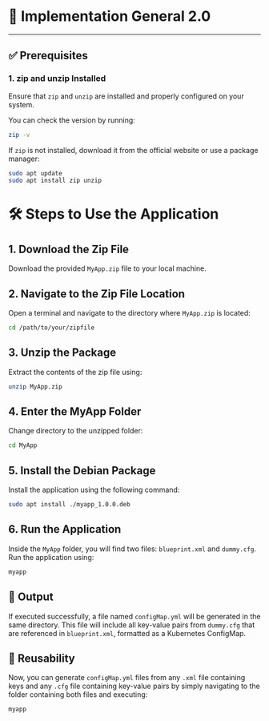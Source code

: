 # 📘 Implementation General 2.0

---

## ✅ Prerequisites

### 1. zip and unzip Installed  
Ensure that `zip` and `unzip` are installed and properly configured on your system.

You can check the version by running:

```bash
zip -v
```

If `zip` is not installed, download it from the official website or use a package manager:

```bash
sudo apt update
sudo apt install zip unzip
```

# 🛠️ Steps to Use the Application

## 1. Download the Zip File

Download the provided `MyApp.zip` file to your local machine.

## 2. Navigate to the Zip File Location

Open a terminal and navigate to the directory where `MyApp.zip` is located:

```bash
cd /path/to/your/zipfile
```

## 3. Unzip the Package

Extract the contents of the zip file using:

```bash
unzip MyApp.zip
```

## 4. Enter the MyApp Folder

Change directory to the unzipped folder:

```bash
cd MyApp
```

## 5. Install the Debian Package

Install the application using the following command:

```bash
sudo apt install ./myapp_1.0.0.deb
```

## 6. Run the Application

Inside the `MyApp` folder, you will find two files: `blueprint.xml` and `dummy.cfg`. Run the application using:

```bash
myapp
```

## 📂 Output

If executed successfully, a file named `configMap.yml` will be generated in the same directory. This file will include all key-value pairs from `dummy.cfg` that are referenced in `blueprint.xml`, formatted as a Kubernetes ConfigMap.

## 🔁 Reusability

Now, you can generate `configMap.yml` files from any `.xml` file containing keys and any `.cfg` file containing key-value pairs by simply navigating to the folder containing both files and executing:

```bash
myapp
```
